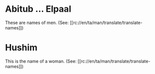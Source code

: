 # Abitub ... Elpaal

These are names of men. (See: [[rc://en/ta/man/translate/translate-names]])

# Hushim

This is the name of a woman. (See: [[rc://en/ta/man/translate/translate-names]])
